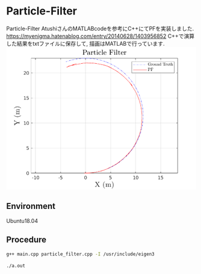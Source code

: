 # Particle-Filter
Particle-Filter
AtushiさんのMATLABcodeを参考にC++にてPFを実装しました.  
https://myenigma.hatenablog.com/entry/20140628/1403956852
C++で演算した結果をtxtファイルに保存して, 描画はMATLABで行っています.
![PF](https://github.com/Ramune6110/Particle-Filter/blob/master/Particle_Filter.png)
## Environment
Ubuntu18.04
## Procedure
```bash
g++ main.cpp particle_filter.cpp -I /usr/include/eigen3
```
```bash
./a.out
```
